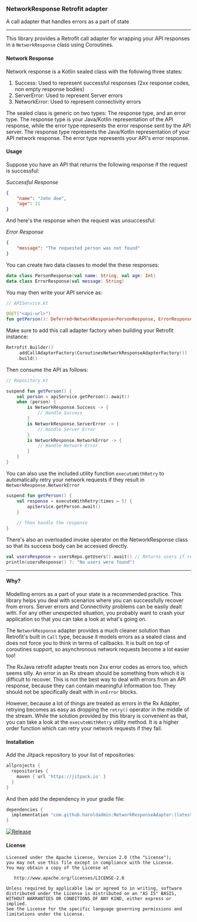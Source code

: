 ### NetworkResponse Retrofit adapter
A call adapter that handles errors as a part of state

---
This library provides a Retrofit call adapter for wrapping your API responses in a `NetworkResponse` class using Coroutines.

#### Network Response
Network response is a Kotlin sealed class with the following three states:

1. Success: Used to represent successful responses (2xx response codes, non empty response bodies)
1. ServerError: Used to represent Server errors
1. NetworkError: Used to represent connectivity errors

The sealed class is generic on two types: The response type, and an error type. The response type is your Java/Kotlin representation of the API response, while the error type represents the error response sent by the API server.
The response type represents the Java/Kotlin representation of your API network response. The error type represents your API's error response.


#### Usage

Suppose you have an API that returns the following response if the request is successful:

*Successful Response*
```json
{
    "name": "John doe",
    "age": 21
}
```

And here's the response when the request was unsuccessful:

*Error Response*
```json
{
    "message": "The requested person was not found"
}
```

You can create two data classes to model the these responses:

```kotlin
data class PersonResponse(val name: String, val age: Int)
data class ErrorResponse(val message: String)
```

You may then write your API service as:


```kotlin
// APIService.kt

@GET("<api-url>")
fun getPerson(): Deferred<NetworkResponse<PersonResponse, ErrorResponse>

```

Make sure to add this call adapter factory when building your Retrofit instance:
```kotlin
Retrofit.Builder()
    .addCallAdapterFactory(CoroutinesNetworkResponseAdapterFactory())
    .build()
```

Then consume the API as follows:

```kotlin
// Repository.kt

suspend fun getPerson() {
    val person = apiService.getPerson().await()
    when (person) {
        is NetworkResponse.Success -> {
            // Handle Success
        }
        is NetworkResponse.ServerError -> { 
            // Handle Server Error 
        }
        is NetworkResponse.NetworkError -> {
            // Handle Network Error
        }
    }
}
```

You can also use the included utility function `executeWithRetry` to automatically retry your network requests if they result in `NetworkResponse.NetworkError`
```kotlin
suspend fun getPerson() {
    val response = executeWithRetry(times = 5) {
        apiService.getPerson.await()
    }
    
    // Then handle the response
}
```

There's also an overloaded invoke operator on the NetworkResponse class so that its success body can be accessed directly.
```kotlin
val usersResponse = usersRepo.getUsers().await() // Returns users if response is successful, or null otherwise
println(usersResponse() ?: "No users were found")
```

---

#### Why?
Modelling errors as a part of your state is a recommended practice. This library helps you deal with scenarios where you can successfully recover from errors. Server errors and Connectivity problems can be easily dealt with.
For any other unexpected situation, you probably want to crash your application so that you can take a look at what's going on.

The `NetworkResponse` adapter provides a much cleaner solution than Retrofit's built in `Call` type, because it models errors as a sealed class and does not force you to think in terms of callbacks.
It is built on top of coroutines support, so asynchronous network requests become a lot easier too!

The RxJava retrofit adapter treats non 2xx error codes as errors too, which seems silly. An error in an Rx stream should be something from which it is difficult to recover.
This is not the best way to deal with errors from an API response, because they can contain meaningful information too. They should not be specifically dealt with in `onError` blocks.

However, because a lot of things are treated as errors in the Rx Adapter, retrying becomes as easy as dropping the `retry()` operator in the middle of the stream.
While the solution provided by this library is convenient as that, you can take a look at the `executeWithRetry` utility method.
It is a higher order function which can retry your network requests if they fail.

#### Installation

Add the Jitpack repository to your list of repositories:

```groovy
allprojects {
  repositories {
    maven { url 'https://jitpack.io' }
  }
}
```

And then add the dependency in your gradle file:
```groovy
dependencies {
  implementation "com.github.haroldadmin:NetworkResponseAdapter:(latest-version)"
}
```

[![Release](https://jitpack.io/v/haroldadmin/NetworkResponseAdapter.svg)](https://jitpack.io/#haroldadmin/NetworkResponseAdapter)

#### License
```
Licensed under the Apache License, Version 2.0 (the "License");
you may not use this file except in compliance with the License.
You may obtain a copy of the License at

   http://www.apache.org/licenses/LICENSE-2.0

Unless required by applicable law or agreed to in writing, software
distributed under the License is distributed on an "AS IS" BASIS,
WITHOUT WARRANTIES OR CONDITIONS OF ANY KIND, either express or implied.
See the License for the specific language governing permissions and
limitations under the License.
```